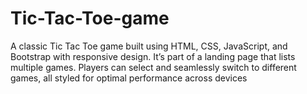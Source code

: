 # Tic-Tac-Toe-game
A classic Tic Tac Toe game built using HTML, CSS, JavaScript, and Bootstrap with responsive design. It’s part of a landing page that lists multiple games. Players can select and seamlessly switch to different games, all styled for optimal performance across devices
